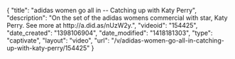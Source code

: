 {
    "title": "adidas women go all in -- Catching up with Katy Perry",
    "description": "On the set of the adidas womens commercial with star, Katy Perry. See more at http:\/\/a.did.as\/nUzW2y.",
    "videoid": "154425",
    "date_created": "1398106904",
    "date_modified": "1418181303",
    "type": "captivate",
    "layout": "video",
    "url": "\/v\/adidas-women-go-all-in-catching-up-with-katy-perry\/154425"
}